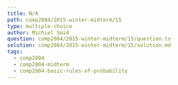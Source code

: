 ```yaml
---
title: N/A
path: comp2804/2015-winter-midterm/15
type: multiple-choice
author: Michiel Smid
question: comp2804/2015-winter-midterm/15/question.ts
solution: comp2804/2015-winter-midterm/15/solution.md
tags:
  - comp2804
  - comp2804-midterm
  - comp2804-basic-rules-of-probability
---
```

